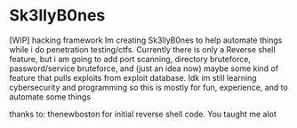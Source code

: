 # Sk3llyB0nes
[WIP] hacking framework
Im creating Sk3llyB0nes to help automate things while i do penetration testing/ctfs. Currently there is only a Reverse shell feature, but i am going to add port scanning, directory bruteforce, password/service bruteforce, and (just an idea now) maybe some kind of feature that pulls exploits from exploit database. Idk im still learning cybersecurity and programming so this is mostly for fun, experience, and to automate some things

thanks to: thenewboston for initial reverse shell code. You taught me alot
